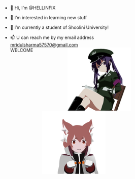 - 👋 Hi, I’m @HELLINFIX
- 👀 I’m interested in learning new stuff                                                                             
- 🌱 I’m currently a student of Shoolini University!     

- 📫 U can reach me by my email address mridulsharma57570@gmail.com  
<img src="https://github.com/HELLINFIX/HELLINFIX/blob/2cf435e546f833d18236765a63ab05409b5f0756/asdf_stickers-512px-21.gif"
width="200px" height="200px" align="right" style="padding-left: 0px; padding-right: 100px;">
WELCOME
<img src="https://github.com/HELLINFIX/HELLINFIX/blob/3a2dc123e8d287e739ab37c57f0cf58af46ac622/asdf_stickers-512px-23.gif"
width="200px" height="200px" align="left" style="padding-left: 100px; padding-right: 0px;">

<!---
HELLINFIX/HELLINFIX is a ✨ special ✨ repository because its `README.md` (this file) appears on your GitHub profile.
You can click the Preview link to take a look at your changes.
--->
